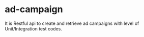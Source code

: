 # ad-campaign

It is Restful api to create and retrieve ad campaigns with level of Unit/Integration test codes.
